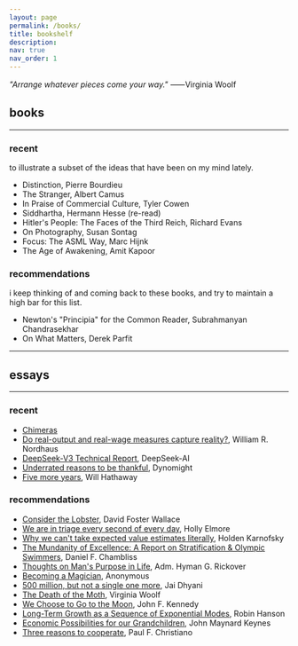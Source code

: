 ```yaml
---
layout: page
permalink: /books/
title: bookshelf
description: 
nav: true
nav_order: 1
---
```


_"Arrange whatever pieces come your way."_ 
⸺Virginia Woolf

<!-- _pages/publications.md -->
<div class="publications">
</div>

## books

---

### recent  

to illustrate a subset of the ideas that have been on my mind lately. 

- Distinction, Pierre Bourdieu
- The Stranger, Albert Camus
- In Praise of Commercial Culture, Tyler Cowen
- Siddhartha, Hermann Hesse (re-read)
- Hitler's People: The Faces of the Third Reich, Richard Evans
- On Photography, Susan Sontag
- Focus: The ASML Way, Marc Hijnk
- The Age of Awakening, Amit Kapoor

### recommendations  

i keep thinking of and coming back to these books, and try to maintain a high bar for this list. 

- Newton's "Principia" for the Common Reader, Subrahmanyan Chandrasekhar
- On What Matters, Derek Parfit

---

## essays 

---

### recent

- [Chimeras](https://plato.stanford.edu/entries/chimeras)
- [Do real-output and real-wage measures capture reality?](https://lucept.com/wp-content/uploads/2014/11/william-nordhaus-the-cost-of-light.pdf), William R. Nordhaus
- [DeepSeek-V3 Technical Report](https://arxiv.org/abs/2412.19437), DeepSeek-AI
- [Underrated reasons to be thankful](https://dynomight.net/thanks/), Dynomight
- [Five more years](https://willhath.substack.com/p/five-more-years), Will Hathaway

### recommendations

- [Consider the Lobster](https://gwern.net/doc/philosophy/ethics/2004-wallace-considerthelobster.html), David Foster Wallace
- [We are in triage every second of every day](https://mhollyelmoreblog.wordpress.com/2016/08/26/we-are-in-triage-every-second-of-every-day/), Holly Elmore
- [Why we can't take expected value estimates literally](https://blog.givewell.org/2011/08/18/why-we-cant-take-expected-value-estimates-literally-even-when-theyre-unbiased/), Holden Karnofsky
- [The Mundanity of Excellence: A Report on Stratification & Olympic Swimmers](https://fermatslibrary.com/s/the-mundanity-of-excellence-an-ethnographic-report-on-stratification-and-olympic-swimmers), Daniel F. Chambliss
- [Thoughts on Man's Purpose in Life](https://govleaders.org/rickover-purpose.htm), Adm. Hyman G. Rickover
- [Becoming a Magician](https://autotranslucence.wordpress.com/2018/03/30/becoming-a-magician/), Anonymous
- [500 million, but not a single one more](https://laneless.substack.com/p/500-million-but-not-a-single-one-more), Jai Dhyani
- [The Death of the Moth](https://docenti.unimc.it/sharifah.alatas/teaching/2019/21609/files/Woolf_DeathoftheMoth.pdf), Virginia Woolf
- [We Choose to Go to the Moon](https://www.parkwayschools.net/cms/lib/MO01931486/Centricity/Domain/1578/JFKMoon_Speech.pdf), John F. Kennedy
- [Long-Term Growth as a Sequence of Exponential Modes](https://mason.gmu.edu/~rhanson/longgrow.pdf), Robin Hanson
- [Economic Possibilities for our Grandchildren](http://www.econ.yale.edu/smith/econ116a/keynes1.pdf), John Maynard Keynes
- [Three reasons to cooperate](https://sideways-view.com/2022/12/24/three-reasons-to-cooperate/), Paul F. Christiano

